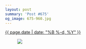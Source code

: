 ```yaml
---
layout: post
summary: 'Post #675'
og_image: 675-960.jpg
---
```


<p>
 <time>
  <a href="/675">
   {{ page.date | date: "%B %-d, %Y" }}
  </a>
 </time>
 <a href="/675">
  <figure data-taken="8/27/2017">
   <img sizes="(min-width: 700px) 50vw, calc(100vw - 2rem)" src="{{ site.assets_url }}/675-480.jpg" srcset="{{ site.assets_url }}/675-240.jpg 240w, {{ site.assets_url }}/675-480.jpg 480w, {{ site.assets_url }}/675-720.jpg 720w, {{ site.assets_url }}/675-960.jpg 960w"/>
  </figure>
 </a>
</p>
